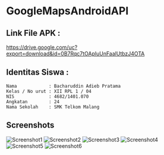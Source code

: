 # GoogleMapsAndroidAPI

## Link File APK : 
https://drive.google.com/uc?export=download&id=0B7Rqc7tOApluUnFaalUtbzJ4OTA
## Identitas Siswa :
    Nama            : Bacharuddin Adieb Pratama
    Kelas / No urut : XII RPL 1 / 04
    NIS             : 4682/1401.070
    Angkatan        : 24
    Nama Sekolah    : SMK Telkom Malang

## Screenshots

![Screenshot1](https://user-images.githubusercontent.com/22099413/31693968-a8313d3a-b3cb-11e7-864d-6c32efe67f10.png) ![Screenshot2](https://user-images.githubusercontent.com/22099413/31694010-ea285e6c-b3cb-11e7-9bc7-59291fc02bd6.png) ![Screenshot3](https://user-images.githubusercontent.com/22099413/31694023-096499da-b3cc-11e7-835a-5661df6e0507.png)
![Screenshot4](https://user-images.githubusercontent.com/22099413/31694050-34c279bc-b3cc-11e7-8f9a-be3bb0b51416.png) ![Screenshot5](https://user-images.githubusercontent.com/22099413/31694061-4cbe52ca-b3cc-11e7-80d6-1e4b578481d7.png) ![Screenshot6](https://user-images.githubusercontent.com/22099413/31694074-6676d3e0-b3cc-11e7-9e98-704816a51449.png)
